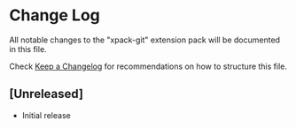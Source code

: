 # Change Log

All notable changes to the "xpack-git" extension pack will be documented in this file.

Check [Keep a Changelog](http://keepachangelog.com/) for recommendations on how to structure this file.

## [Unreleased]

- Initial release
